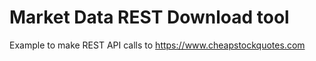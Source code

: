 # Market  Data  REST  Download  tool
 Example to make REST API calls to https://www.cheapstockquotes.com
